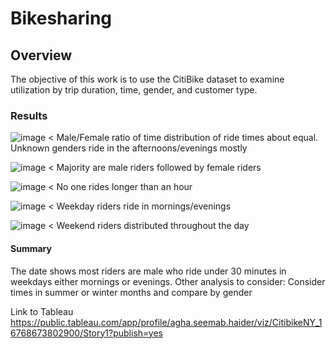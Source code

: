 # Bikesharing

## Overview
The objective of this work is to use the CitiBike dataset to examine utilization by trip duration, time, gender, and customer type.

### Results

![image](https://user-images.githubusercontent.com/111551902/219845507-c15d9291-5f89-4f26-adc9-c79877da4e24.png)
< Male/Female ratio of time distribution of ride times about equal. Unknown genders ride in the afternoons/evenings mostly

![image](https://user-images.githubusercontent.com/111551902/219845384-fa188399-5239-419b-a176-674508a71f00.png)
< Majority are male riders followed by female riders

![image](https://user-images.githubusercontent.com/111551902/219845324-185528ab-56e4-4c4f-a0d1-254e3e104c1e.png)
< No one rides longer than an hour

![image](https://user-images.githubusercontent.com/111551902/219845452-eacf8fbd-7ef9-41d6-abe0-49c643062fa4.png)
< Weekday riders ride in mornings/evenings

![image](https://user-images.githubusercontent.com/111551902/219845529-1417c828-d752-4a1a-94b1-96f6f156fadc.png)
< Weekend riders distributed throughout the day

#### Summary
The date shows  most riders are male who ride under 30 minutes in weekdays either mornings or evenings. 
Other analysis to consider: Consider times in summer or winter months and compare by gender

Link to Tableau
https://public.tableau.com/app/profile/agha.seemab.haider/viz/CitibikeNY_16768673802900/Story1?publish=yes
